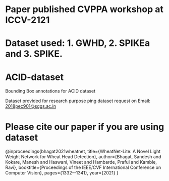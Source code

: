 # Paper published CVPPA workshop at ICCV-2121

# Dataset used: 1. GWHD, 2. SPIKEa and 3. SPIKE.

# ACID-dataset
Bounding Box annotations for ACID dataset 

Dataset provided for research purpose ping dataset request on Email: 2018pec901@sggs.ac.in

# Please cite our paper if you are using dataset

@inproceedings{bhagat2021wheatnet,
  title={WheatNet-Lite: A Novel Light Weight Network for Wheat Head Detection},
  author={Bhagat, Sandesh and Kokare, Manesh and Haswani, Vineet and Hambarde, Praful and Kamble, Ravi},
  booktitle={Proceedings of the IEEE/CVF International Conference on Computer Vision},
  pages={1332--1341},
  year={2021}
}
